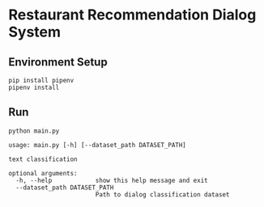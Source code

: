 # Restaurant Recommendation Dialog System

## Environment Setup
```shell
pip install pipenv
pipenv install
```

## Run
```shell
python main.py
```
```
usage: main.py [-h] [--dataset_path DATASET_PATH]

text classification

optional arguments:
  -h, --help            show this help message and exit
  --dataset_path DATASET_PATH
                        Path to dialog classification dataset
```
